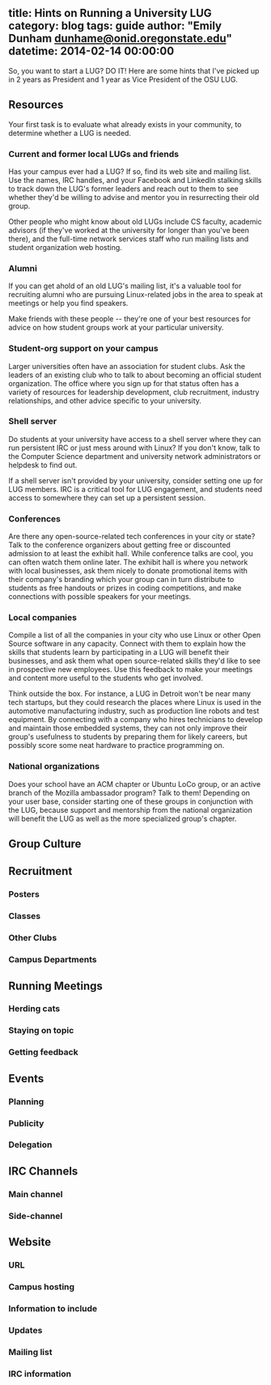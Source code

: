 title: Hints on Running a University LUG
category: blog
tags: guide
author: "Emily Dunham <dunhame@onid.oregonstate.edu>"
datetime: 2014-02-14 00:00:00
---

So, you want to start a LUG? DO IT! Here are some hints that I've picked up in
2 years as President and 1 year as Vice President of the OSU LUG. 

## Resources

Your first task is to evaluate what already exists in your community, to
determine whether a LUG is needed. 

### Current and former local LUGs and friends

Has your campus ever had a LUG? If so, find its web site and mailing list. Use
the names, IRC handles, and your Facebook and LinkedIn stalking skills to
track down the LUG's former leaders and reach out to them to see whether
they'd be willing to advise and mentor you in resurrecting their old group. 

Other people who might know about old LUGs include CS faculty, academic
advisors (if they've worked at the university for longer than you've been
there), and the full-time network services staff who run mailing lists and
student organization web hosting. 

### Alumni

If you can get ahold of an old LUG's mailing list, it's a valuable tool for
recruiting alumni who are pursuing Linux-related jobs in the area to speak at
meetings or help you find speakers. 

Make friends with these people -- they're one of your best resources for
advice on how student groups work at your particular university. 

### Student-org support on your campus

Larger universities often have an association for student clubs. Ask the
leaders of an existing club who to talk to about becoming an official student
organization. The office where you sign up for that status often has a variety
of resources for leadership development, club recruitment, industry
relationships, and other advice specific to your university. 

### Shell server

Do students at your university have access to a shell server where they can
run persistent IRC or just mess around with Linux? If you don't know, talk to
the Computer Science department and university network administrators or
helpdesk to find out. 

If a shell server isn't provided by your university, consider setting one up
for LUG members. IRC is a critical tool for LUG engagement, and students need
access to somewhere they can set up a persistent session. 

### Conferences

Are there any open-source-related tech conferences in your city or state? Talk
to the conference organizers about getting free or discounted admission to at
least the exhibit hall. While conference talks are cool, you can often watch
them online later. The exhibit hall is where you network with local
businesses, ask them nicely to donate promotional items with their company's
branding which your group can in turn distribute to students as free handouts
or prizes in coding competitions, and make connections with possible speakers
for your meetings. 

### Local companies

Compile a list of all the companies in your city who use Linux or other Open
Source software in any capacity. Connect with them to explain how the skills
that students learn by participating in a LUG will benefit their businesses,
and ask them what open source-related skills they'd like to see in prospective
new employees. Use this feedback to make your meetings and content more useful
to the students who get involved. 

Think outside the box. For instance, a LUG in Detroit won't be near many tech
startups, but they could research the places where Linux is used in the
automotive manufacturing industry, such as production line robots and test
equipment. By connecting with a company who hires technicians to develop and
maintain those embedded systems, they can not only improve their group's
usefulness to students by preparing them for likely careers, but possibly
score some neat hardware to practice programming on. 

### National organizations

Does your school have an ACM chapter or Ubuntu LoCo group, or an active branch
of the Mozilla ambassador program? Talk to them! Depending on your user base,
consider starting one of these groups in conjunction with the LUG, because
support and mentorship from the national organization will benefit the LUG as
well as the more specialized group's chapter. 

## Group Culture

## Recruitment

### Posters


### Classes
### Other Clubs
### Campus Departments

## Running Meetings

### Herding cats
### Staying on topic
### Getting feedback

## Events

### Planning
### Publicity
### Delegation

## IRC Channels

### Main channel
### Side-channel

## Website

### URL
### Campus hosting
### Information to include
### Updates
### Mailing list
### IRC information
[officers]:http://lug.oregonstate.edu/contact/

